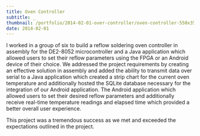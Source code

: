 ```yaml
---
title: Oven Controller
subtitle: _
thumbnail: /portfolio/2014-02-01-over-controller/oven-controller-550x350.jpg
date: 2014-02-01
---
```


I worked in a group of six to build a reflow soldering oven controller in assembly for the DE2-8052 microcontroller and a Java application which allowed users to set their reflow parameters using the FPGA or an Android device of their choice. We addressed the project requirements by creating an effective solution in assembly and added the ability to transmit data over serial to a Java application which created a strip chart for the current oven temperature and additionally hosted the SQLite database necessary for the integration of our Android application. The Android application which allowed users to set their desired reflow parameters and additionally receive real-time temperature readings and elapsed time which provided a better overall user experience.

This project was a tremendous success as we met and exceeded the expectations outlined in the project.
